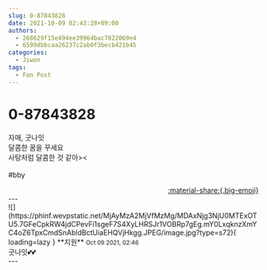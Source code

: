 ```yaml
---
slug: 0-87843828
date: 2021-10-09 02:43:28+09:00
authors:
  - 268629f15e494ee39964bac7822069e4
  - 6599dbbcaa26237c2ab0f3becb421b45
categories:
  - Jiwon
tags:
  - Fan Post
---
```


# 0-87843828

<div class="post-container" markdown="1">
<div class="content-container md-sidebar__scrollwrap" markdown="1">

자매, 굿나잇<br>달콤한 꿈을 꾸세요<br>사탕처럼 달콤한 것 같아&gt;&lt;<br><br>\#bby

</div>
</div>

<div style="text-align: right;" markdown="1">
<a href="https://weverse.io/fromis9/fanpost/0-87843828" style="text-align: right;">:material-share:{.big-emoji}</a>
</div>
---

<div class="comments-container md-sidebar__scrollwrap" markdown="1">
<div class="comment" markdown="1">
<div class='id-container' markdown="1">
![](https://phinf.wevpstatic.net/MjAyMzA2MjVfMzMg/MDAxNjg3NjU0MTExOTU5.7GFeCpkRW4jdCPevFi1sgeF7S4XyLHRSJr1VOBRp7gEg.mY0LxqknzXmYC4oZ6TpxCmdSnAbldBctUiaEHQVjHkgg.JPEG/image.jpg?type=s72){ loading=lazy }
**<span class="artist">지원</span>** <small>Oct 09 2021, 02:46</small><br>
</div>
<div class='comment-body' markdown="1">
굿나잇💕💕 
</div>
</div>
</div>
---
